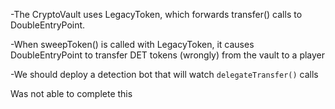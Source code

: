 -The CryptoVault uses LegacyToken, which forwards transfer() calls to DoubleEntryPoint.

-When sweepToken() is called with LegacyToken, 
it causes DoubleEntryPoint to transfer DET tokens (wrongly) from the vault to a player

-We should deploy a detection bot that will watch `delegateTransfer()` calls 

Was not able to complete this 
